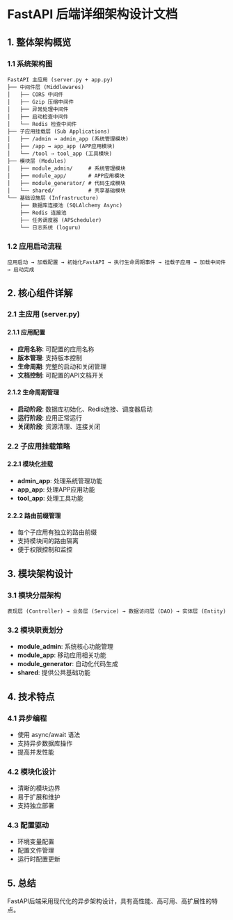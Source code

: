 # FastAPI 后端详细架构设计文档

## 1. 整体架构概览

### 1.1 系统架构图

```
FastAPI 主应用 (server.py + app.py)
├── 中间件层 (Middlewares)
│   ├── CORS 中间件
│   ├── Gzip 压缩中间件
│   ├── 异常处理中间件
│   ├── 启动检查中间件
│   └── Redis 检查中间件
├── 子应用挂载层 (Sub Applications)
│   ├── /admin → admin_app (系统管理模块)
│   ├── /app → app_app (APP应用模块)
│   └── /tool → tool_app (工具模块)
├── 模块层 (Modules)
│   ├── module_admin/     # 系统管理模块
│   ├── module_app/       # APP应用模块
│   ├── module_generator/ # 代码生成模块
│   └── shared/           # 共享基础模块
└── 基础设施层 (Infrastructure)
    ├── 数据库连接池 (SQLAlchemy Async)
    ├── Redis 连接池
    ├── 任务调度器 (APScheduler)
    └── 日志系统 (loguru)
```

### 1.2 应用启动流程

```
应用启动 → 加载配置 → 初始化FastAPI → 执行生命周期事件 → 挂载子应用 → 加载中间件 → 启动完成
```

## 2. 核心组件详解

### 2.1 主应用 (server.py)

#### 2.1.1 应用配置
- **应用名称**: 可配置的应用名称
- **版本管理**: 支持版本控制
- **生命周期**: 完整的启动和关闭管理
- **文档控制**: 可配置的API文档开关

#### 2.1.2 生命周期管理
- **启动阶段**: 数据库初始化、Redis连接、调度器启动
- **运行阶段**: 应用正常运行
- **关闭阶段**: 资源清理、连接关闭

### 2.2 子应用挂载策略

#### 2.2.1 模块化挂载
- **admin_app**: 处理系统管理功能
- **app_app**: 处理APP应用功能
- **tool_app**: 处理工具功能

#### 2.2.2 路由前缀管理
- 每个子应用有独立的路由前缀
- 支持模块间的路由隔离
- 便于权限控制和监控

## 3. 模块架构设计

### 3.1 模块分层架构

```
表现层 (Controller) → 业务层 (Service) → 数据访问层 (DAO) → 实体层 (Entity)
```

### 3.2 模块职责划分

- **module_admin**: 系统核心功能管理
- **module_app**: 移动应用相关功能
- **module_generator**: 自动化代码生成
- **shared**: 提供公共基础功能

## 4. 技术特点

### 4.1 异步编程
- 使用 async/await 语法
- 支持异步数据库操作
- 提高并发性能

### 4.2 模块化设计
- 清晰的模块边界
- 易于扩展和维护
- 支持独立部署

### 4.3 配置驱动
- 环境变量配置
- 配置文件管理
- 运行时配置更新

## 5. 总结

FastAPI后端采用现代化的异步架构设计，具有高性能、高可用、高扩展性的特点。
